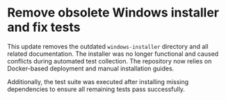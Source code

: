 # Remove obsolete Windows installer and fix tests

This update removes the outdated `windows-installer` directory and all related documentation. The installer was no longer functional and caused conflicts during automated test collection. The repository now relies on Docker-based deployment and manual installation guides.

Additionally, the test suite was executed after installing missing dependencies to ensure all remaining tests pass successfully.
